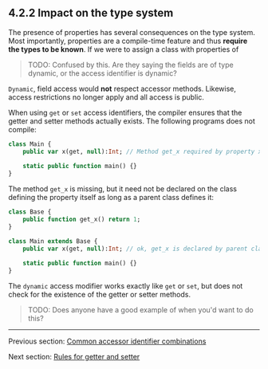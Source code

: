 ## 4.2.2 Impact on the type system

The presence of properties has several consequences on the type system. Most importantly, properties are a compile-time feature and thus **require the types to be known**. If we were to assign a class with properties of 
>TODO: Confused by this.  Are they saying the fields are of type dynamic, or the access identifier is dynamic?

 `Dynamic`, field access would **not** respect accessor methods. Likewise, access restrictions no longer apply and all access is public.

When using `get` or `set` access identifiers, the compiler ensures that the getter and setter methods actually exists. The following programs does not compile:

```haxe
class Main {
	public var x(get, null):Int; // Method get_x required by property x is missing
	
	static public function main() {}
}
```

The method `get_x` is missing, but it need not be declared on the class defining the property itself as long as a parent class defines it:

```haxe
class Base {
	public function get_x() return 1;
}

class Main extends Base {
	public var x(get, null):Int; // ok, get_x is declared by parent class
	
	static public function main() {}
}
```

The `dynamic` access modifier works exactly like `get` or `set`, but does not check for the existence of the getter or setter methods.  
>TODO: Does anyone have a good example of when you'd want to do this?

---

Previous section: [Common accessor identifier combinations](4.2.1-Common_accessor_identifier_combinations.md)

Next section: [Rules for getter and setter](4.2.3-Rules_for_getter_and_setter.md)